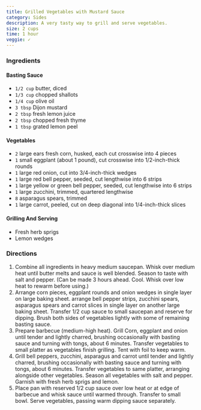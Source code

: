```yaml
---
title: Grilled Vegetables with Mustard Sauce
category: Sides
description: A very tasty way to grill and serve vegetables.
size: 2 cups
time: 1 hour
veggie: ✓
---
```


### Ingredients

#### Basting Sauce

* `1/2 cup` butter, diced
* `1/3 cup` chopped shallots
* `1/4 cup` olive oil
* `3 tbsp` Dijon mustard
* `2 tbsp` fresh lemon juice
* `2 tbsp` chopped fresh thyme
* `1 tbsp` grated lemon peel

#### Vegetables

* `2` large ears fresh corn, husked, each cut crosswise into 4 pieces
* `1` small eggplant (about 1 pound), cut crosswise into 1/2-inch-thick rounds
* `1` large red onion, cut into 3/4-inch-thick wedges
* `1` large red bell pepper, seeded, cut lengthwise into 6 strips
* `1` large yellow or green bell pepper, seeded, cut lengthwise into 6 strips
* `1` large zucchini, trimmed, quartered lengthwise
* `8` asparagus spears, trimmed
* `1` large carrot, peeled, cut on deep diagonal into 1/4-inch-thick slices

#### Grilling And Serving

* Fresh herb sprigs
* Lemon wedges

### Directions

1. Combine all ingredients in heavy medium saucepan. Whisk over medium heat until butter melts and sauce is well blended. Season to taste with salt and pepper. (Can be made 3 hours ahead. Cool. Whisk over low heat to rewarm before using.)
2. Arrange corn pieces, eggplant rounds and onion wedges in single layer on large baking sheet. arrange bell pepper strips, zucchini spears, asparagus spears and carrot slices in single layer on another large baking sheet. Transfer 1/2 cup sauce to small saucepan and reserve for dipping. Brush both sides of vegetables lightly with some of remaining basting sauce.
3. Prepare barbecue (medium-high heat). Grill Corn, eggplant and onion until tender and lightly charred, brushing occasionally with basting sauce and turning with tongs, about 6 minutes. Transfer vegetables to small platter as vegetables finish grilling. Tent with foil to keep warm.
4. Grill bell peppers, zucchini, asparagus and carrot until tender and lightly charred, brushing occasionally with basting sauce and turning with tongs, about 6 minutes. Transfer vegetables to same platter, arranging alongside other vegetables. Season all vegetables with salt and pepper. Garnish with fresh herb sprigs and lemon.
5. Place pan with reserved 1/2 cup sauce over low heat or at edge of barbecue and whisk sauce until warmed through. Transfer to small bowl. Serve vegetables, passing warm dipping sauce separately.